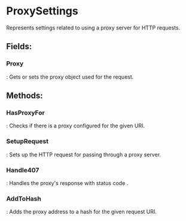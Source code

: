 # ProxySettings

Represents settings related to using a proxy server for HTTP requests. 

## **Fields**:
### **Proxy**
: Gets or sets the proxy object used for the request. 
## **Methods**:

### **HasProxyFor**
: Checks if there is a proxy configured for the given URI. 

### **SetupRequest**
: Sets up the HTTP request for passing through a proxy server. 

### **Handle407**
: Handles the proxy's response with status code 	. 

### **AddToHash**
: Adds the proxy address to a hash for the given request URI. 